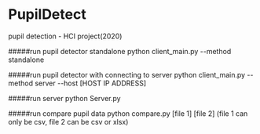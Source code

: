 # PupilDetect
pupil detection - HCI project(2020)

#####run pupil detector standalone
    python client_main.py --method standalone

#####run pupil detector with connecting to server
    python client_main.py --method server --host [HOST IP ADDRESS]

#####run server
    python Server.py

#####run compare pupil data 
    python compare.py [file 1] [file 2]
    (file 1 can only be csv, file 2 can be csv or xlsx)


